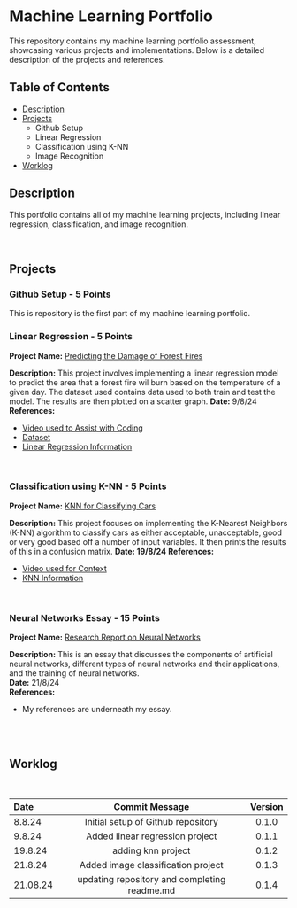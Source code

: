 # Machine Learning Portfolio

This repository contains my machine learning portfolio assessment, showcasing various projects and implementations. Below is a detailed description of the projects and references.

## Table of Contents
- [Description](#description)
- [Projects](#projects)
  - Github Setup
  - Linear Regression
  - Classification using K-NN
  - Image Recognition
- [Worklog](#worklog)

## Description
This portfolio contains all of my machine learning projects, including linear regression, classification, and image recognition. 

<br>



## Projects

### Github Setup - 5 Points
This is repository is the first part of my machine learning portfolio.
<br> 


### Linear Regression - 5 Points
**Project Name:** [Predicting the Damage of Forest Fires](https://github.com/ldsomeone/MachineLearningProject/tree/main/Linear%20Regression)

**Description:** This project involves implementing a linear regression model to predict the area that a forest fire wil burn based on the temperature of a given day. The dataset used contains data used to both train and test the model. The results are then plotted on a scatter graph.
**Date:** 9/8/24  
**References:** 
- [Video used to Assist with Coding](https://www.youtube.com/watch?v=45ryDIPHdGg&t=262s)
- [Dataset](https://www.kaggle.com/code/jangwalanshul/forest-wildfire-prediction-using-linear-regression)
- [Linear Regression Information](https://www.ibm.com/topics/linear-regression)

<br>

### Classification using K-NN - 5 Points
**Project Name:**  [KNN for Classifying Cars](https://github.com/ldsomeone/MachineLearningProject/tree/main/KNN)

**Description:** This project focuses on implementing the K-Nearest Neighbors (K-NN) algorithm to classify cars as either acceptable, unacceptable, good or very good based off a number of input variables. It then prints the results of this in a confusion matrix.
**Date: 19/8/24** 
**References:** 
- [Video used for Context](https://www.youtube.com/watch?v=CMtpzNJbbWQ)
- [KNN Information](https://www.elastic.co/what-is/knn)
  

<br>

### Neural Networks Essay - 15 Points
**Project Name:** [Research Report on Neural Networks](https://github.com/ldsomeone/MachineLearningProject/tree/main/Neural%20Network%20Essay)

**Description:** This is an essay that discusses the components of artificial neural networks, different types of neural networks and their applications, and the training of neural networks.  
**Date:** 21/8/24  
**References:**  
- My references are underneath my essay.

<br>
<br>

## Worklog

<br>

Date | Commit Message | Version
:-----|:----------------:|:--------:
8.8.24 | Initial setup of Github repository | 0.1.0
9.8.24 | Added linear regression project  | 0.1.1
19.8.24 | adding knn project | 0.1.2
21.8.24 | Added image classification project | 0.1.3
21.08.24| updating repository and completing readme.md | 0.1.4



